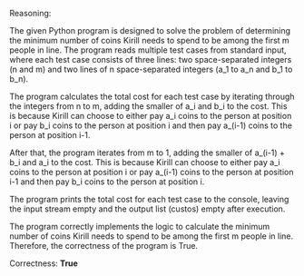 Reasoning:

The given Python program is designed to solve the problem of determining the minimum number of coins Kirill needs to spend to be among the first m people in line. The program reads multiple test cases from standard input, where each test case consists of three lines: two space-separated integers (n and m) and two lines of n space-separated integers (a_1 to a_n and b_1 to b_n).

The program calculates the total cost for each test case by iterating through the integers from n to m, adding the smaller of a_i and b_i to the cost. This is because Kirill can choose to either pay a_i coins to the person at position i or pay b_i coins to the person at position i and then pay a_(i-1) coins to the person at position i-1.

After that, the program iterates from m to 1, adding the smaller of a_(i-1) + b_i and a_i to the cost. This is because Kirill can choose to either pay a_i coins to the person at position i or pay a_(i-1) coins to the person at position i-1 and then pay b_i coins to the person at position i.

The program prints the total cost for each test case to the console, leaving the input stream empty and the output list (custos) empty after execution.

The program correctly implements the logic to calculate the minimum number of coins Kirill needs to spend to be among the first m people in line. Therefore, the correctness of the program is True.

Correctness: **True**